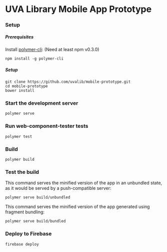 # UVA Library Mobile App Prototype

### Setup

##### Prerequisites

Install [polymer-cli](https://github.com/Polymer/polymer-cli):
(Need at least npm v0.3.0)

    npm install -g polymer-cli


##### Setup

    git clone https://github.com/uvalib/mobile-prototype.git
    cd mobile-prototype
    bower install

### Start the development server

    polymer serve

### Run web-component-tester tests

    polymer test

### Build

    polymer build

### Test the build

This command serves the minified version of the app in an unbundled state, as it would be served by a push-compatible server:

    polymer serve build/unbundled

This command serves the minified version of the app generated using fragment bundling:

    polymer serve build/bundled

### Deploy to Firebase

    firebase deploy
